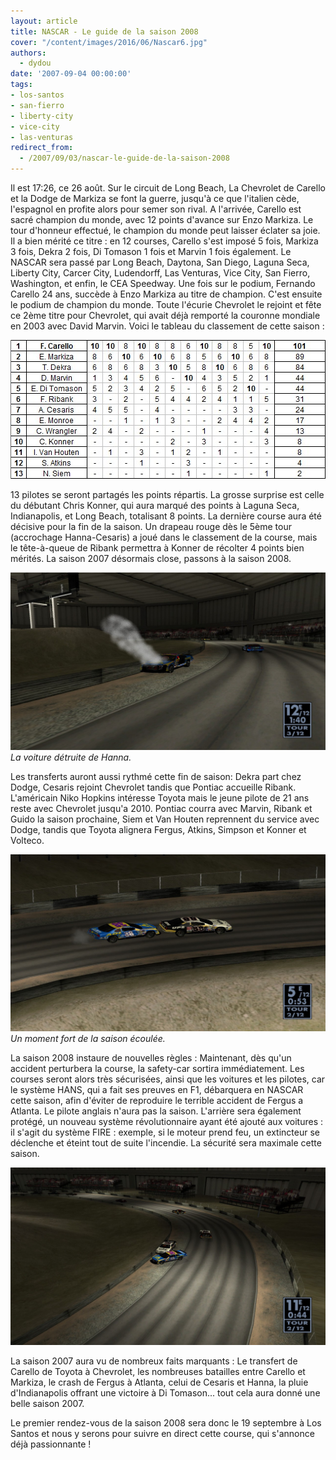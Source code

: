 ```yaml
---
layout: article
title: NASCAR - Le guide de la saison 2008
cover: "/content/images/2016/06/Nascar6.jpg"
authors:
  - dydou
date: '2007-09-04 00:00:00'
tags:
- los-santos
- san-fierro
- liberty-city
- vice-city
- las-venturas
redirect_from:
  - /2007/09/03/nascar-le-guide-de-la-saison-2008
---
```


Il est 17:26, ce 26 août. Sur le circuit de Long Beach, La Chevrolet de Carello et la Dodge de Markiza se font la guerre, jusqu'à ce que l'italien cède, l'espagnol en profite alors pour semer son rival. A l'arrivée, Carello est sacré champion du monde, avec 12 points d'avance sur Enzo Markiza. Le tour d'honneur effectué, le champion du monde peut laisser éclater sa joie. Il a bien mérité ce titre : en 12 courses, Carello s'est imposé 5 fois, Markiza 3 fois, Dekra 2 fois, Di Tomason 1 fois et Marvin 1 fois également. Le NASCAR sera passé par Long Beach, Daytona, San Diego, Laguna Seca, Liberty City, Carcer City, Ludendorff, Las Venturas, Vice City, San Fierro, Washington, et enfin, le CEA Speedway. Une fois sur le podium, Fernando Carello 24 ans, succède à Enzo Markiza au titre de champion. C'est ensuite le podium de champion du monde. Toute l'écurie Chevrolet le rejoint et fête ce 2ème titre pour Chevrolet, qui avait déjà remporté la couronne mondiale en 2003 avec David Marvin. Voici le tableau du classement de cette saison :

![](/content/images/2016/06/TableauNascar.jpg)

13 pilotes se seront partagés les points répartis. La grosse surprise est celle du débutant Chris Konner, qui aura marqué des points à Laguna Seca, Indianapolis, et Long Beach, totalisant 8 points. La dernière course aura été décisive pour la fin de la saison. Un drapeau rouge dès le 5ème tour (accrochage Hanna-Cesaris) a joué dans le classement de la course, mais le tête-à-queue de Ribank permettra à Konner de récolter 4 points bien mérités. La saison 2007 désormais close, passons à la saison 2008.

![La voiture détruite de Hanna.](/content/images/2016/06/Nascar7.jpg)
_La voiture détruite de Hanna._

Les transferts auront aussi rythmé cette fin de saison: Dekra part chez Dodge, Cesaris rejoint Chevrolet tandis que Pontiac accueille Ribank. L'américain Niko Hopkins intéresse Toyota mais le jeune pilote de 21 ans reste avec Chevrolet jusqu'a 2010. Pontiac courra avec Marvin, Ribank et Guido la saison prochaine, Siem et Van Houten reprennent du service avec Dodge, tandis que Toyota alignera Fergus, Atkins, Simpson et Konner et Volteco.

![Un moment fort de la saison écoulée.](/content/images/2016/06/Nascar5.jpg)
_Un moment fort de la saison écoulée._

La saison 2008 instaure de nouvelles règles : Maintenant, dès qu'un accident perturbera la course, la safety-car sortira immédiatement. Les courses seront alors très sécurisées, ainsi que les voitures et les pilotes, car le système HANS, qui a fait ses preuves en F1, débarquera en NASCAR cette saison, afin d'éviter de reproduire le terrible accident de Fergus a Atlanta. Le pilote anglais n'aura pas la saison. L'arrière sera également protégé, un nouveau système révolutionnaire ayant été ajouté aux voitures : il s'agit du système FIRE : exemple, si le moteur prend feu, un extincteur se déclenche et éteint tout de suite l'incendie. La sécurité sera maximale cette saison.

![](/content/images/2016/06/Nascar8.jpg)

La saison 2007 aura vu de nombreux faits marquants : Le transfert de Carello de Toyota à Chevrolet, les nombreuses batailles entre Carello et Markiza, le crash de Fergus à Atlanta, celui de Cesaris et Hanna, la pluie d'Indianapolis offrant une victoire à Di Tomason... tout cela aura donné une belle saison 2007.

Le premier rendez-vous de la saison 2008 sera donc le 19 septembre à Los Santos et nous y serons pour suivre en direct cette course, qui s'annonce déjà passionnante !